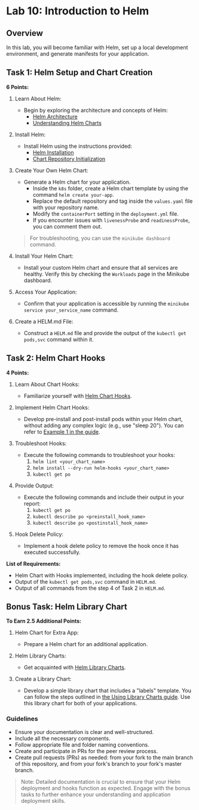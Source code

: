 # Lab 10: Introduction to Helm

## Overview

In this lab, you will become familiar with Helm, set up a local development environment, and generate manifests for your application.

## Task 1: Helm Setup and Chart Creation

**6 Points:**

1. Learn About Helm:

   - Begin by exploring the architecture and concepts of Helm:
     - [Helm Architecture](https://helm.sh/docs/topics/architecture/)
     - [Understanding Helm Charts](https://helm.sh/docs/topics/charts/)

2. Install Helm:

   - Install Helm using the instructions provided:
     - [Helm Installation](https://helm.sh/docs/intro/install/)
     - [Chart Repository Initialization](https://helm.sh/docs/intro/quickstart/#initialize-a-helm-chart-repository)

3. Create Your Own Helm Chart:

   - Generate a Helm chart for your application.
     - Inside the `k8s` folder, create a Helm chart template by using the command `helm create your-app`.
     - Replace the default repository and tag inside the `values.yaml` file with your repository name.
     - Modify the `containerPort` setting in the `deployment.yml` file.
     - If you encounter issues with `livenessProbe` and `readinessProbe`, you can comment them out.

   > For troubleshooting, you can use the `minikube dashboard` command.

4. Install Your Helm Chart:

   - Install your custom Helm chart and ensure that all services are healthy. Verify this by checking the `Workloads` page in the Minikube dashboard.

5. Access Your Application:

   - Confirm that your application is accessible by running the `minikube service your_service_name` command.

6. Create a HELM.md File:
   - Construct a `HELM.md` file and provide the output of the `kubectl get pods,svc` command within it.

## Task 2: Helm Chart Hooks

**4 Points:**

1. Learn About Chart Hooks:

   - Familiarize yourself with [Helm Chart Hooks](https://helm.sh/docs/topics/charts_hooks/).

2. Implement Helm Chart Hooks:

   - Develop pre-install and post-install pods within your Helm chart, without adding any complex logic (e.g., use "sleep 20"). You can refer to [Example 1 in the guide](https://www.golinuxcloud.com/kubernetes-helm-hooks-examples/).

3. Troubleshoot Hooks:

   - Execute the following commands to troubleshoot your hooks:
     1. `helm lint <your_chart_name>`
     2. `helm install --dry-run helm-hooks <your_chart_name>`
     3. `kubectl get po`

4. Provide Output:

   - Execute the following commands and include their output in your report:
     1. `kubectl get po`
     2. `kubectl describe po <preinstall_hook_name>`
     3. `kubectl describe po <postinstall_hook_name>`

5. Hook Delete Policy:
   - Implement a hook delete policy to remove the hook once it has executed successfully.

**List of Requirements:**

- Helm Chart with Hooks implemented, including the hook delete policy.
- Output of the `kubectl get pods,svc` command in `HELM.md`.
- Output of all commands from the step 4 of Task 2 in `HELM.md`.

## Bonus Task: Helm Library Chart

**To Earn 2.5 Additional Points:**

1. Helm Chart for Extra App:

   - Prepare a Helm chart for an additional application.

2. Helm Library Charts:

   - Get acquainted with [Helm Library Charts](https://helm.sh/docs/topics/library_charts/).

3. Create a Library Chart:
   - Develop a simple library chart that includes a "labels" template. You can follow the steps outlined in [the Using Library Charts guide](https://austindewey.com/2020/08/17/how-to-reduce-helm-chart-boilerplate-with-library-charts/). Use this library chart for both of your applications.

### Guidelines

- Ensure your documentation is clear and well-structured.
- Include all the necessary components.
- Follow appropriate file and folder naming conventions.
- Create and participate in PRs for the peer review process.
- Create pull requests (PRs) as needed: from your fork to the main branch of this repository, and from your fork's branch to your fork's master branch.

> Note: Detailed documentation is crucial to ensure that your Helm deployment and hooks function as expected. Engage with the bonus tasks to further enhance your understanding and application deployment skills.
